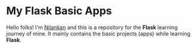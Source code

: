 # My Flask Basic Apps

Hello folks! I'm [Nilankan](https://github.com/NilankanBetal) and this is a repository for the **Flask** learning journey of mine. It mainly contains the basic projects (apps) while learning **Flask**.